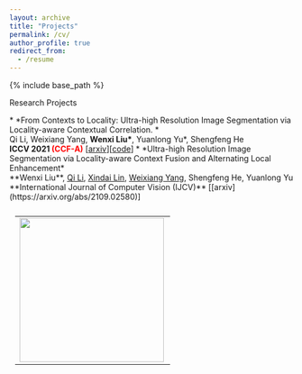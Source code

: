 ```yaml
---
layout: archive
title: "Projects"
permalink: /cv/
author_profile: true
redirect_from:
  - /resume
---
```


{% include base_path %}

Research Projects

<table style="padding:10px" border="0">
  <tr height="200pix" style='border:none;'>
	<td><img src="https://csip.fzu.edu.cn/wp-content/uploads/2021/09/iccv21.png"  align="left" alt="" width="256" height="256"></td>
* *From Contexts to Locality: Ultra-high Resolution Image Segmentation via Locality-aware Contextual Correlation. *<br>Qi Li, Weixiang Yang, <strong>Wenxi Liu*</strong>, Yuanlong Yu*, Shengfeng He<br><strong>ICCV 2021 <font color=red>(CCF-A)</font></strong> [<a href="https://arxiv.org/abs/2109.02580">arxiv</a>][<a href="https://github.com/liqiokkk/FCtL">code</a>]
* *Ultra-high Resolution Image Segmentation via Locality-aware Context Fusion and Alternating Local Enhancement*<br>**Wenxi Liu**, <u>Qi Li</u>, <u>Xindai Lin</u>, <u>Weixiang Yang</u>, Shengfeng He, Yuanlong Yu<br>**International Journal of Computer Vision (IJCV)** [[arxiv](https://arxiv.org/abs/2109.02580)]
	</td>
  </tr>
